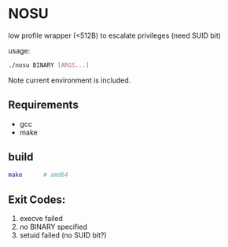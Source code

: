 # NOSU
low profile wrapper (<512B) to escalate privileges (need SUID bit)

usage:
```bash
./nosu BINARY [ARGS...]
```

Note current environment is included.

## Requirements
+ gcc
+ make

## build
```bash
make      # amd64
```

## Exit Codes:
1. execve failed
2. no BINARY specified 
3. setuid failed (no SUID bit?)
